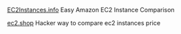 
[EC2Instances.info](https://ec2instances.info/)
Easy Amazon EC2 Instance Comparison

[ec2.shop](https://ec2.shop/)
Hacker way to compare ec2 instances price

